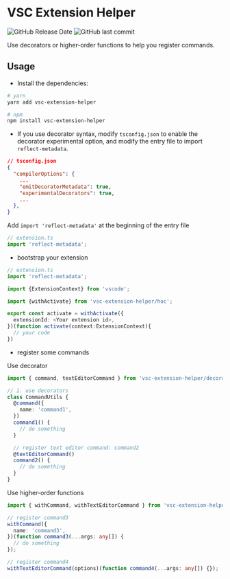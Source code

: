 # VSC Extension Helper

![GitHub Release Date](https://img.shields.io/github/release-date/czfadmin/vsc-extension-helper?logo=github)
![GitHub last commit](https://img.shields.io/github/last-commit/czfadmin/vsc-extension-helper?logo=github)

Use decorators or higher-order functions to help you register commands.

## Usage

- Install the dependencies:

```bash
# yarn
yarn add vsc-extension-helper

# npm
npm install vsc-extension-helper

```

- If you use decorator syntax, modify `tsconfig.json` to enable the decorator experimental option, and modify the entry file to import `reflect-metadata`.

```json
// tsconfig.json
{
  "compilerOptions": {
    ...
    "emitDecoratorMetadata": true,
    "experimentalDecorators": true,
    ...
  },
}

```

Add `import 'reflect-metadata'` at the beginning of the entry file

```ts
// extension.ts
import 'reflect-metadata';
```

- bootstrap your extension

```ts
// extension.ts
import 'reflect-metadata';

import {ExtensionContext} from 'vscode';

import {withActivate} from 'vsc-extension-helper/hoc';

export const activate = withActivate({
  extensionId: <Your extension id>,
})(function activate(context:ExtensionContext){
  // your code
})

```

- register some commands

Use decorator

```ts
import { command, textEditorCommand } from 'vsc-extension-helper/decorators';

// 1. use decorators
class CommandUtils {
  @command({
    name: 'command1',
  })
  command1() {
    // do something
  }

  // register text editor command: command2
  @textEditorCommand()
  command2() {
    // do something
  }
}
```

Use higher-order functions

```ts
import { withCommand, withTextEditorCommand } from 'vsc-extension-helper/hoc';

// register command3
withCommand({
  name: 'command3',
})(function command3(...args: any[]) {
  // do something
});

// register command4
withTextEditorCommand(options)(function command4(...args: any[]) {});
```
